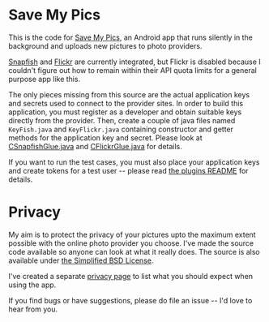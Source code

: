 # Save My Pics

This is the code for [Save My Pics](https://play.google.com/store/apps/details?id=org.savemypics.android), an Android app that runs silently in the background and uploads new pictures to photo providers.

[Snapfish](https://www.snapfish.com) and
[Flickr](https://www.flickr.com) are currently integrated, but Flickr
is disabled because I couldn't figure out how to remain within their
API quota limits for a general purpose app like this.

The only pieces missing from this source are the actual application
keys and secrets used to connect to the provider sites. In order to
build this application, you must register as a developer and obtain
suitable keys directly from the provider. Then, create a couple of
java files named `KeyFish.java` and `KeyFlickr.java` containing
constructor and getter methods for the application key and
secret. Please look at
[CSnapfishGlue.java](android/src/org/savemypics/android/glue/CSnapfishGlue.java) and
[CFlickrGlue.java](android/src/org/savemypics/android/glue/CFlickrGlue.java) for details.

If you want to run the test cases, you must also place your
application keys and create tokens for a test user -- please read
[the plugins README](plugins/README.md) for details.

# Privacy

My aim is to protect the privacy of your pictures upto the maximum
extent possible with the online photo provider you choose. I've made
the source code available so anyone can look at what it really
does. The source is also available under [the Simplified BSD
License](LICENCE.md).

I've created a separate [privacy page](privacy.md) to list what you
should expect when using the app.

If you find bugs or have suggestions, please do file an issue -- I'd
love to hear from you.
